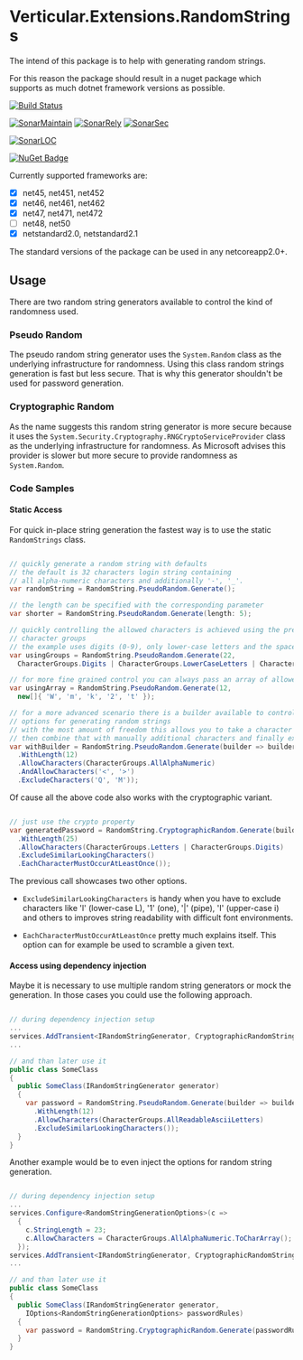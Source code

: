 # Verticular.Extensions.RandomStrings

The intend of this package is to help with generating random strings.

For this reason the package should result in a nuget package which supports as much dotnet framework versions as possible.

[![Build Status](https://martinhudasch.visualstudio.com/Verticular.Extensions.RandomStrings/_apis/build/status/mhudasch.verticular.extensions.randomstrings)](https://martinhudasch.visualstudio.com/Verticular.Extensions.RandomStrings/_build/latest?definitionId=4)

[![SonarMaintain](https://sonarcloud.io/api/project_badges/measure?project=mhudasch_verticular.extensions.randomstrings&metric=sqale_rating)](https://sonarcloud.io/dashboard?id=mhudasch_verticular.extensions.randomstrings)
[![SonarRely](https://sonarcloud.io/api/project_badges/measure?project=mhudasch_verticular.extensions.randomstrings&metric=reliability_rating)](https://sonarcloud.io/dashboard?id=mhudasch_verticular.extensions.randomstrings)
[![SonarSec](https://sonarcloud.io/api/project_badges/measure?project=mhudasch_verticular.extensions.randomstrings&metric=security_rating)](https://sonarcloud.io/dashboard?id=mhudasch_verticular.extensions.randomstrings)

[![SonarLOC](https://sonarcloud.io/api/project_badges/measure?project=mhudasch_verticular.extensions.randomstrings&metric=ncloc)](https://sonarcloud.io/dashboard?id=mhudasch_verticular.extensions.randomstrings)

[![NuGet Badge](https://buildstats.info/nuget/verticular.extensions.randomstrings)](https://www.nuget.org/packages/verticular.extensions.randomstrings/)

Currently supported frameworks are:

- [x] net45, net451, net452
- [x] net46, net461, net462
- [x] net47, net471, net472
- [ ] net48, net50
- [x] netstandard2.0, netstandard2.1

The standard versions of the package can be used in any netcoreapp2.0+.

## Usage

There are two random string generators available to control the kind of randomness used.

### Pseudo Random

The pseudo random string generator uses the `System.Random` class as the underlying infrastructure for
randomness. Using this class random strings generation is fast but less secure. That is why this generator
shouldn't be used for password generation.

### Cryptographic Random

As the name suggests this random string generator is more secure because it uses the `System.Security.Cryptography.RNGCryptoServiceProvider`
class as the underlying infrastructure for randomness. As Microsoft advises this provider is slower
but more secure to provide randomness as `System.Random`.

### Code Samples

#### Static Access

For quick in-place string generation the fastest way is to use the static `RandomStrings` class.

```cs

// quickly generate a random string with defaults
// the default is 32 characters login string containing
// all alpha-numeric characters and additionally '-', '_'.
var randomString = RandomString.PseudoRandom.Generate();

// the length can be specified with the corresponding parameter
var shorter = RandomString.PseudoRandom.Generate(length: 5);

// quickly controlling the allowed characters is achieved using the pre-defined
// character groups
// the example uses digits (0-9), only lower-case letters and the space-character
var usingGroups = RandomString.PseudoRandom.Generate(22,
  CharacterGroups.Digits | CharacterGroups.LowerCaseLetters | CharacterGroups.Space);

// for more fine grained control you can always pass an array of allowed characters
var usingArray = RandomString.PseudoRandom.Generate(12,
  new[]{ 'W', 'm', 'k', '2', 't' });

// for a more advanced scenario there is a builder available to control the
// options for generating random strings
// with the most amount of freedom this allows you to take a character group
// then combine that with manually additional characters and finally exclude some of them
var withBuilder = RandomString.PseudoRandom.Generate(builder => builder
  .WithLength(12)
  .AllowCharacters(CharacterGroups.AllAlphaNumeric)
  .AndAllowCharacters('<', '>')
  .ExcludeCharacters('Q', 'M'));

```

Of cause all the above code also works with the cryptographic variant.

```cs

// just use the crypto property
var generatedPassword = RandomString.CryptographicRandom.Generate(builder => builder
  .WithLength(25)
  .AllowCharacters(CharacterGroups.Letters | CharacterGroups.Digits)
  .ExcludeSimilarLookingCharacters()
  .EachCharacterMustOccurAtLeastOnce());

```

The previous call showcases two other options.

- `ExcludeSimilarLookingCharacters` is handy when you have to exclude characters
  like 'l' (lower-case L), '1' (one), '|' (pipe), 'I' (upper-case i) and others
  to improves string readability with difficult font environments.

- `EachCharacterMustOccurAtLeastOnce` pretty much explains itself. This option
  can for example be used to scramble a given text.

#### Access using dependency injection

Maybe it is necessary to use multiple random string generators or mock the generation. In those
cases you could use the following approach.

```cs

// during dependency injection setup
...
services.AddTransient<IRandomStringGenerator, CryptographicRandomStringGenerator>();
...

// and than later use it
public class SomeClass
{
  public SomeClass(IRandomStringGenerator generator)
  {
    var password = RandomString.PseudoRandom.Generate(builder => builder
      .WithLength(12)
      .AllowCharacters(CharacterGroups.AllReadableAsciiLetters)
      .ExcludeSimilarLookingCharacters());
  }
}

```

Another example would be to even inject the options for random string generation.

```cs

// during dependency injection setup
...
services.Configure<RandomStringGenerationOptions>(c =>
  {
    c.StringLength = 23;
    c.AllowCharacters = CharacterGroups.AllAlphaNumeric.ToCharArray();
  });
services.AddTransient<IRandomStringGenerator, CryptographicRandomStringGenerator>();
...

// and than later use it
public class SomeClass
{
  public SomeClass(IRandomStringGenerator generator,
    IOptions<RandomStringGenerationOptions> passwordRules)
  {
    var password = RandomString.CryptographicRandom.Generate(passwordRules.Value);
  }
}

```

